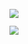 ![](https://ik.imagekit.io/tpzipiqc99p/87d37fcd83718a93d9698b304_g-DXDTKdJ.png?tr=c-at_max)

![](https://ik.imagekit.io/tpzipiqc99p/87d37fcd83718a93d9698b307_n-ByPyQ5G.png)
